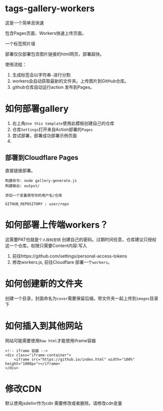 # tags-gallery-workers
这是一个简单且快速

包含Pages页面、Workers快速上传页面。

一个标签照片墙

部署仅仅部署包含图片链接的html网页，部署超快。

使用流程：
1. 生成标签会以字符串`-`进行分割
2. workers会自动获取最新的文件夹。上传图片到GitHub仓库。
3. github仓库自动运行action 发布到Pages。


# 如何部署gallery
1. 右上角`Use this template`使用此模板创建自己的仓库
2. 仓库`Settings`打开来自Action部署的`Pages`
3. 尝试部署，部署成功部署示例页面
4. 
## 部署到Cloudflare Pages
直接链接部署。
```
构建命令: node gallery-generate.js
构建输出: output/

添加一个变量填写你的用户名/仓库

GITHUB_REPOSITORY : user/repo
```

# 如何部署上传端workers？
这需要PAT也就是`个人授权密钥` 创建自己的密码。过期时间任意，仓库建议只授权这一个仓库。权限只需要Content内容:写入
1. 前往https://github.com/settings/personal-access-tokens
2. 修改workers.js, 前往Cloudflare 部署一个`workers`。


# 如何创建新的文件夹
创建一个目录，封面命名为`cover`需要保留后缀。带文件夹一起上传到`images`目录下

# 如何插入到其他网站
网站可能需要使用`Raw html`才能使用iframe容器
```
<!-- iframe 容器 -->
<div class="iframe-container">
    <iframe src="https://github.io/index.html" width="100%" height="1000px"></iframe>
</div>
```

# 修改CDN
默认使用jsdelivr作为cdn
需要修改或者删除。请修改cdn变量

